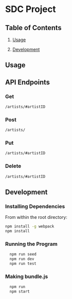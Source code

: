 # SDC Project

## Table of Contents

1. [Usage](#Usage)
<!-- 1. [Requirements](#requirements) -->
2. [Development](#development)

## Usage

## API Endpoints

### Get
```sh
/artists/#artistID
```
### Post
```sh
/artists/
```
### Put
```sh
/artists/#artistID
```
### Delete
```sh
/artists/#artistID
```
<!-- ## Requirements

An `nvmrc` file is included if using [nvm](https://github.com/creationix/nvm).

- Node 6.13.0
- etc -->

## Development

### Installing Dependencies

From within the root directory:

```sh
npm install -g webpack
npm install
```

### Running the Program

```sh
  npm run seed
  npm run dev
  npm run test
```

### Making bundle.js

```sh
  npm run 
  npm start
```




